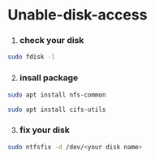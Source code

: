 # Unable-disk-access
1. ### check your disk
 ```sh 1
 sudo fdisk -l
 ```
2. ### insall package
 ```sh 2
sudo apt install nfs-common
```
 ```sh 3
 sudo apt install cifs-utils
 ```
3. ### fix your disk 
```sh 4
sudo ntfsfix -d /dev/<your disk name>
```
